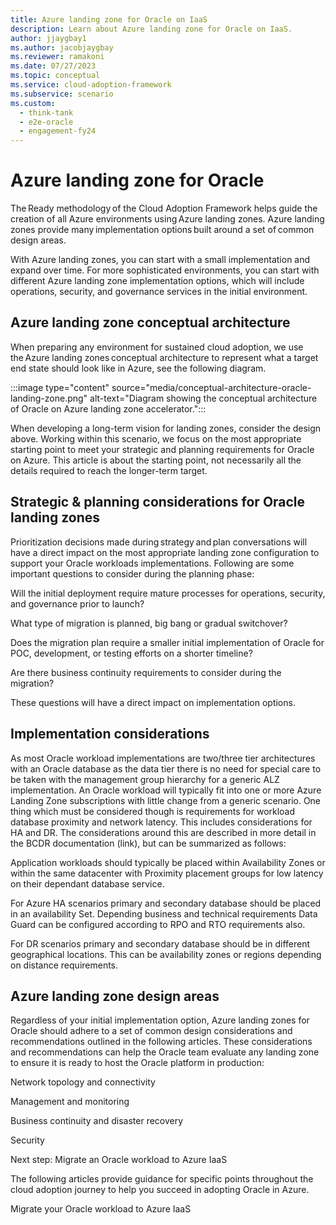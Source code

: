 ```yaml
---
title: Azure landing zone for Oracle on IaaS
description: Learn about Azure landing zone for Oracle on IaaS.
author: jjaygbay1
ms.author: jacobjaygbay
ms.reviewer: ramakoni
ms.date: 07/27/2023
ms.topic: conceptual
ms.service: cloud-adoption-framework
ms.subservice: scenario
ms.custom: 
  - think-tank
  - e2e-oracle
  - engagement-fy24
---
```


# Azure landing zone for Oracle

The Ready methodology of the Cloud Adoption Framework helps guide the creation of all Azure environments using Azure landing zones. Azure landing zones provide many implementation options built around a set of common design areas.

With Azure landing zones, you can start with a small implementation and expand over time. For more sophisticated environments, you can start with different Azure landing zone implementation options, which will include operations, security, and governance services in the initial environment.

## Azure landing zone conceptual architecture 

When preparing any environment for sustained cloud adoption, we use the Azure landing zones conceptual architecture to represent what a target end state should look like in Azure, see the following diagram.

:::image type="content" source="media/conceptual-architecture-oracle-landing-zone.png" alt-text="Diagram showing the conceptual architecture of Oracle on Azure landing zone accelerator.":::

When developing a long-term vision for landing zones, consider the design above. Working within this scenario, we focus on the most appropriate starting point to meet your strategic and planning requirements for Oracle on Azure. This article is about the starting point, not necessarily all the details required to reach the longer-term target. 

## Strategic & planning considerations for Oracle landing zones

Prioritization decisions made during strategy and plan conversations will have a direct impact on the most appropriate landing zone configuration to support your Oracle workloads implementations. Following are some important questions to consider during the planning phase:

Will the initial deployment require mature processes for operations, security, and governance prior to launch?

What type of migration is planned, big bang or gradual switchover?

Does the migration plan require a smaller initial implementation of Oracle for POC, development, or testing efforts on a shorter timeline?

Are there business continuity requirements to consider during the migration?

These questions will have a direct impact on implementation options.

## Implementation considerations

As most Oracle workload implementations are two/three tier architectures with an Oracle database as the data tier there is no need for special care to be taken with the management group hierarchy for a generic ALZ implementation. An Oracle workload will typically fit into one or more Azure Landing Zone subscriptions with little change from a generic scenario. One thing which must be considered though is requirements for workload database proximity and network latency. This includes considerations for HA and DR. The considerations around this are described in more detail in the BCDR documentation (link), but can be summarized as follows:  

Application workloads should typically be placed within Availability Zones or within the same datacenter with Proximity placement groups for low latency on their dependant database service.

For Azure HA scenarios primary and secondary database should be placed in an availability Set.  Depending business and technical requirements Data Guard can be configured according to RPO and RTO requirements also.

For DR scenarios primary and secondary database should be in different geographical locations. This can be availability zones or regions depending on distance requirements.

## Azure landing zone design areas

Regardless of your initial implementation option, Azure landing zones for Oracle should adhere to a set of common design considerations and recommendations outlined in the following articles. These considerations and recommendations can help the Oracle team evaluate any landing zone to ensure it is ready to host the Oracle platform in production:

Network topology and connectivity  

Management and monitoring  

Business continuity and disaster recovery

Security  

Next step: Migrate an Oracle workload to Azure IaaS 

The following articles provide guidance for specific points throughout the cloud adoption journey to help you succeed in adopting Oracle in Azure.

Migrate your Oracle workload to Azure IaaS